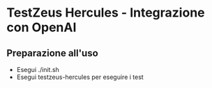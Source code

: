 # TestZeus Hercules - Integrazione con OpenAI
## Preparazione all'uso
- Esegui ./init.sh
- Esegui testzeus-hercules per eseguire i test